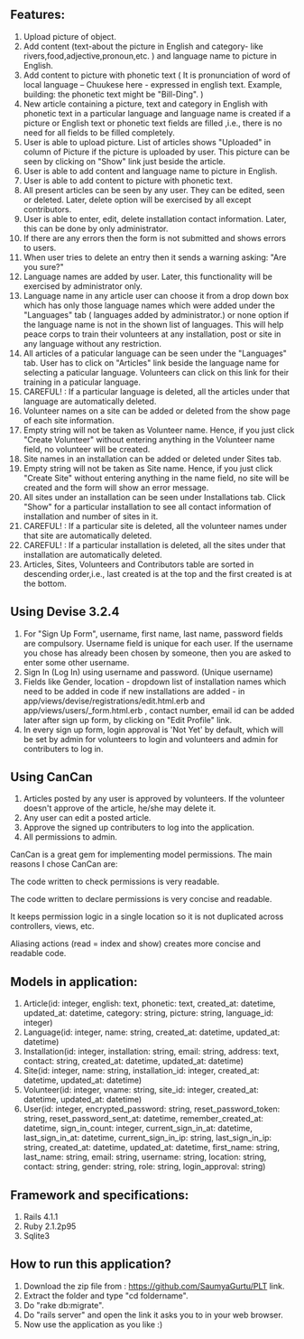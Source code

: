## Features:
1. Upload picture of object.
2. Add content (text-about the picture in English and category- like rivers,food,adjective,pronoun,etc. ) and language name to picture in English.
3. Add content to picture with phonetic text ( It is pronunciation of word of local language – Chuukese here - expressed in english text. Example, building: the phonetic text might be "Bill-Ding". )
4. New article containing a picture, text and category in English with phonetic text in a particular language and language name is created if a picture or English text or phonetic text fields are filled ,i.e., there is no need for all fields to be filled completely.
5. User is able to upload picture. List of articles shows "Uploaded" in column of Picture if the picture is uploaded by user. This picture can be seen by clicking on "Show" link just beside the article.
6. User is able to add content and language name to picture in English.
7. User is able to add content to picture with phonetic text.
8. All present articles can be seen by any user. They can be edited, seen or deleted. Later, delete option will be exercised by all except contributors.
9. User is able to enter, edit, delete installation contact information. Later, this can be done by only administrator.
10. If there are any errors then the form is not submitted and shows errors to users.
11. When user tries to delete an entry then it sends a warning asking: "Are you sure?"
12. Language names are added by user. Later, this functionality will be exercised by administrator only.
13. Language name in any article user can choose it from a drop down box which has only those language names which were added under the "Languages" tab ( languages added by administrator.) or none option if the language name is not in the shown list of languages. This will help peace corps to train their volunteers at any installation, post or site in any language without any restriction.
14. All articles of a paticular language can be seen under the "Languages" tab. User has to click on "Articles" link beside the language name for selecting a paticular language. Volunteers can click on this link for their training in a paticular language.
15. CAREFUL! : If a particular language is deleted, all the articles under that language are automatically deleted.
16. Volunteer names on a site can be added or deleted from the show page of each site information.
17. Empty string will not be taken as Volunteer name. Hence, if you just click "Create Volunteer" without entering anything in the Volunteer name field, no volunteer will be created.
18. Site names in an installation can be added or deleted under Sites tab.
19. Empty string will not be taken as Site name. Hence, if you just click "Create Site" without entering anything in the name field, no site will be created  and the form will show an error message.
20. All sites under an installation can be seen under Installations tab. Click "Show" for a particular installation to see all contact information of installation and number of sites in it. 
21. CAREFUL! : If a particular site is deleted, all the volunteer names under that site are automatically deleted.
22. CAREFUL! : If a particular installation is deleted, all the sites under that installation are automatically deleted.
18. Articles, Sites, Volunteers and Contributors table are sorted in descending order,i.e., last created is at the top and the first created is at the bottom.

## Using Devise 3.2.4
1. For "Sign Up Form", username, first name, last name, password fields are compulsory. Username field is unique for each user. If the username you chose has already been chosen by someone, then you are asked to enter some other username.
2. Sign In (Log In) using username and password. (Unique username)
3. Fields like Gender, location - dropdown list of installation names which need to be added in code if new installations are added - in app/views/devise/registrations/edit.html.erb and app/views/users/_form.html.erb , contact number, email id can be added later after sign up form, by clicking on "Edit Profile" link.
4. In every sign up form, login approval is 'Not Yet' by default, which will be set by admin for volunteers to login and volunteers and admin for contributers to log in.

## Using CanCan
1. Articles posted by any user is approved by volunteers. If the volunteer doesn't approve of the article, he/she may delete it.
2. Any user can edit a posted article.
3. Approve the signed up contributers to log into the application.
4. All permissions to admin.

CanCan is a great gem for implementing model permissions. The main reasons I chose CanCan are:

The code written to check permissions is very readable.

The code written to declare permissions is very concise and readable.

It keeps permission logic in a single location so it is not duplicated across controllers, views, etc.

Aliasing actions (read = index and show) creates more concise and readable code.

## Models in application:

1. Article(id: integer, english: text, phonetic: text, created_at: datetime, updated_at: datetime, category: string, picture: string, language_id: integer)
2.  Language(id: integer, name: string, created_at: datetime, updated_at: datetime)
3. Installation(id: integer, installation: string, email: string, address: text, contact: string, created_at: datetime, updated_at: datetime)
4. Site(id: integer, name: string, installation_id: integer, created_at: datetime, updated_at: datetime)
5. Volunteer(id: integer, vname: string, site_id: integer, created_at: datetime, updated_at: datetime)
6.  User(id: integer, encrypted_password: string, reset_password_token: string, reset_password_sent_at: datetime, remember_created_at: datetime, sign_in_count: integer, current_sign_in_at: datetime, last_sign_in_at: datetime, current_sign_in_ip: string, last_sign_in_ip: string, created_at: datetime, updated_at: datetime, first_name: string, last_name: string, email: string, username: string, location: string, contact: string, gender: string, role: string, login_approval: string)

## Framework and specifications:

1. Rails 4.1.1
2. Ruby 2.1.2p95
3. Sqlite3

## How to run this application?

1. Download the zip file from : https://github.com/SaumyaGurtu/PLT link.
2. Extract the folder and type "cd foldername".
3. Do "rake db:migrate".
4. Do "rails server" and open the link it asks you to in your web browser.
5. Now use the application as you like :)
